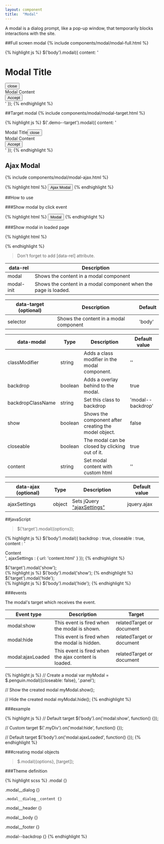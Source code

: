 ```yaml
---
layout: component
title:  "Modal"
---
```


A modal is a dialog prompt, like a pop-up window, that temporarily blocks interactions with the site.

##Full screen modal
{% include components/modal/modal-full.html %}

{% highlight js %}
 $('body').modal({
  content: '<div class="modal__header"><h1 class="h2">Modal Title</h1><button type="button" title="close" data-close="modal" class="modal__close"><i class="icon icon--close" aria-hidden="true"></i><span class="invisible">close</span></button></div><div class="modal__body" data-region="modal-body">Modal Content</div><div class="modal__footer"><div class="btn-group align-right"><button type="button" class="btn btn--primary" data-close="modal">Accept</button></div></div>'
});
{% endhighlight %}


##Target modal
{% include components/modal/modal-target.html %}

{% highlight js %}
$('.demo--target').modal({
  content: '<div class="modal__header"><span class="h2">Modal Title</span><button type="button" title="close" data-close="modal" class="modal__close"><i class="icon icon--close" aria-hidden="true"></i><span class="invisible">close</span></button></div><div class="modal__body" data-region="modal-body">Modal Content</div><div class="modal__footer"><div class="btn-group"><button type="button" class="btn btn--primary" data-close="modal">Accept</button></div></div>'
});
{% endhighlight %}


## Ajax Modal
{% include components/modal/modal-ajax.html %}

{% highlight html %}
<button class="btn btn--primary" data-rel="modal" data-target="body" data-ajax="{ url: 'content.html'}">Ajax Modal</button>
{% endhighlight %}


##How to use

###Show modal by click event

{% highlight html %}
<button data-rel="modal" data-target="selector" data-modal="{options}" data-ajax="{ajaxSettings}">Modal</button>
{% endhighlight %}

###Show modal in loaded page

{% highlight html %}
<div data-rel="modal-init" data-modal="{options}" data-ajax="{ajaxSettings}"></div>
{% endhighlight %}

> Don't forget to add [data-rel] attribute.

| data-rel   | Description                                                     |
|------------|-----------------------------------------------------------------|
| modal      | Shows the content in a modal component                          |
| modal-init | Shows the content in a modal component when the page is loaded. |



| data-target (optional) | Description                            | Default |
|------------------------|----------------------------------------|---------|
| selector               | Shows the content in a modal component | 'body'  |


| data-modal            | Type             | Description                                                  | Default value     |
|-----------------------|------------------|--------------------------------------------------------------|-------------------|
| classModifier         | string           | Adds a class modifier in the modal component.                | ''                |
| backdrop              | boolean          | Adds a overlay behind to the modal.                          | true              |
| backdropClassName     | string           | Set this class to backdrop                                   | 'modal--backdrop' |
| show                  | boolean          | Shows the component after creating the model object.         | false             |
| closeable             | boolean          | The modal can be closed by clicking out of it.               | true              |
| content               | string           | Set modal content with custom html                           | ''                |


| data-ajax (optional) | Type   | Description               | Default value                                       |
|----------------------|--------|---------------------------|-----------------------------------------------------|
| ajaxSettings         | object | Sets jQuery ["ajaxSettings"](http://api.jquery.com/jquery.ajax) | jquery.ajax   |


##javaScript

> $('target').modal({options});

{% highlight js %}
$('body').modal({
    backdrop      : true,
    closeable     : true,
    content       : '<div>Content</div>',
    ajaxSettings  : {
      url: 'content.html'
    }
});
{% endhighlight %}

<div class="penguin-example">
$('target').modal('show');
</div>
{% highlight js %}
$('body').modal('show');
{% endhighlight %}

<div class="penguin-example">
$('target').modal('hide');
</div>
{% highlight js %}
$('body').modal('hide');
{% endhighlight %}

###events

The modal's target which receives the event.

| Event type       | Description                                          | Target                    |
|------------------|------------------------------------------------------|---------------------------|
| modal:show       | This event is fired when the modal is shown.         | relatedTarget or document |
| modal:hide       | This event is fired when the modal is hidden.        | relatedTarget or document |
| modal:ajaxLoaded | This event is fired when the ajax content is loaded. | relatedTarget or document |

{% highlight js %}
// Create a modal
var myModal = $.penguin.modal({closeable: false}, '.panel');

// Show the created modal
myModal.show();

// Hide the created modal
myModal.hide();
{% endhighlight %}

###example

{% highlight js %}
// Default target
$('body').on('modal:show', function() {});

// Custom target
$('.myDiv').on('modal:hide', function() {});

// Default target
$('body').on('modal:ajaxLoaded', function() {});
{% endhighlight %}


###creating modal objects

> $.modal({options}, [target]);

###Theme definition

{% highlight scss %}
.modal {}

  .modal__dialog {}
  
    .modal__dialog__content {}
   
  .modal__header {}
    
  .modal__body {}
  
  .modal__footer {}

.modal--backdrop {} 
{% endhighlight %}